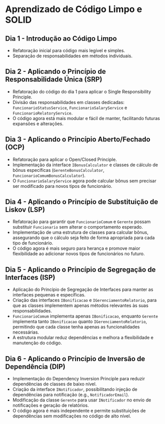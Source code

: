 # Aprendizado de Código Limpo e SOLID

## Dia 1 - Introdução ao Código Limpo
- Refatoração inicial para código mais legível e simples.
- Separação de responsabilidades em métodos individuais.

## Dia 2 - Aplicando o Princípio de Responsabilidade Única (SRP)
- Refatoração do código do dia 1 para aplicar o Single Responsibility Principle.
- Divisão das responsabilidades em classes dedicadas: `FuncionarioStatusService`, `FuncionarioSalaryService` e `FuncionarioRelatoryService`.
- O código agora está mais modular e fácil de manter, facilitando futuras expansões e alterações.


## Dia 3 - Aplicando o Princípio Aberto/Fechado (OCP)
- Refatoração para aplicar o Open/Closed Principle.
- Implementação da interface `IBonusCalculator` e classes de cálculo de bônus específicas (`GerenteBonusCalculator`, `FuncionarioComumBonusCalculator`).
- O `FuncionarioSalaryService` agora pode calcular bônus sem precisar ser modificado para novos tipos de funcionário.


## Dia 4 - Aplicando o Princípio de Substituição de Liskov (LSP)
- Refatoração para garantir que `FuncionarioComum` e `Gerente` possam substituir `Funcionario` sem alterar o comportamento esperado.
- Implementação de uma estrutura de classes para calcular bônus, assegurando que o cálculo seja feito de forma apropriada para cada tipo de funcionário.
- O código agora é mais seguro para herança e promove maior flexibilidade ao adicionar novos tipos de funcionários no futuro.


## Dia 5 - Aplicando o Princípio de Segregação de Interfaces (ISP)
- Aplicação do Princípio de Segregação de Interfaces para manter as interfaces pequenas e específicas.
- Criação das interfaces `IBonificacao` e `IGerenciamentoRelatorio`, para que as classes implementem apenas métodos relevantes às suas responsabilidades.
- `FuncionarioComum` implementa apenas `IBonificacao`, enquanto `Gerente` implementa tanto `IBonificacao` quanto `IGerenciamentoRelatorio`, permitindo que cada classe tenha apenas as funcionalidades necessárias.
- A estrutura modular reduz dependências e melhora a flexibilidade e manutenção do código.


## Dia 6 - Aplicando o Princípio de Inversão de Dependência (DIP)
- Implementação do Dependency Inversion Principle para reduzir dependências de classes de baixo nível.
- Criação da interface `INotificador`, possibilitando injeção de dependências para notificação (e.g., `NotificadorEmail`).
- Modificação da classe `Gerente` para usar `INotificador` no envio de notificações e geração de relatórios.
- O código agora é mais independente e permite substituições de dependências sem modificações no código de alto nível.